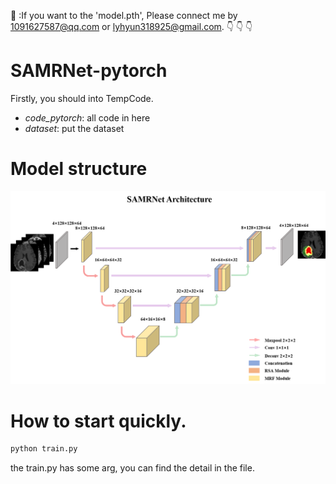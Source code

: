 :rabbit: :If you want to the 'model.pth', Please connect me by 1091627587@qq.com or lyhyun318925@gmail.com.
:point_down: :point_down: :point_down:

# SAMRNet-pytorch
  Firstly, you should into TempCode.
  - *code_pytorch*: all code in here
  - *dataset*: put the dataset

# Model structure
![SAMRNet](./picture/Net.png)

# How to start quickly.
  ```bash
  python train.py
```

the train.py has some arg, you can find the detail in the file.
